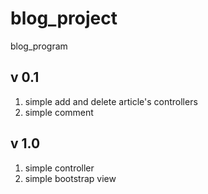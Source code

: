 # blog_project
blog_program

## v 0.1

1. simple add and delete article's controllers
2. simple comment

## v 1.0

1. simple controller
2. simple bootstrap view
